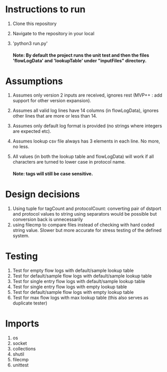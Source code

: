 
# Instructions to run

1) Clone this repository
2) Navigate to the repository in your local
3) 'python3 run.py'

    #### Note: By default the project runs the unit test and then the files 'flowLogData' and 'lookupTable' under "inputFiles" directory.


# Assumptions

1) Assumes only version 2 inputs are received, ignores rest (MVP++ : add support for other version expansion).
2) Assumes all valid log lines have 14 columns (in flowLogData), ignores other lines that are more or less than 14.
3) Assumes only default log format is provided (no strings where integers are expected etc).
3) Assumes lookup csv file always has 3 elements in each line. No more, no less.
4) All values (in both the lookup table and flowLogData) will work if all characters are turned to lower case in protocol name.

    #### Note: tags will still be case sensitive.


# Design decisions

1) Using tuple for tagCount and protocolCount: converting pair of dstport and protocol values to string using separators would be possible but conversion back is unnecessarily 
2) using filecmp to compare files instead of checking with hard coded string value. Slower but more accurate for stress testing of the defined system.

# Testing

1) Test for empty flow logs with default/sample lookup table
2) Test for default/sample flow logs with default/sample lookup table
3) Test for single entry flow logs with default/sample lookup table
4) Test for single entry flow logs with empty lookup table
5) Test for default/sample flow logs with empty lookup table
6) Test for max flow logs with max lookup table (this also serves as duplicate tester)

# Imports

1) os
2) socket
3) collections
4) shutil
5) filecmp
6) unittest